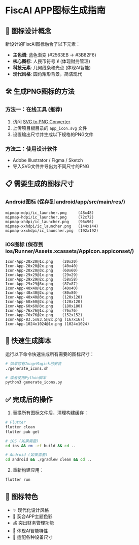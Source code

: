 # FiscAI APP图标生成指南

## 📱 图标设计概念

新设计的FiscAI图标融合了以下元素：
- **主色调**: 蓝色渐变 (#2563EB → #3B82F6)
- **核心图标**: 人民币符号 ¥ (体现财务管理)
- **科技元素**: 几何线条和光点 (体现AI智能)
- **现代风格**: 圆角矩形背景，简洁现代

## 🛠️ 生成PNG图标的方法

### 方法一：在线工具 (推荐)
1. 访问 [SVG to PNG Converter](https://cloudconvert.com/svg-to-png)
2. 上传项目根目录的 `app_icon.svg` 文件
3. 设置输出尺寸并生成以下规格的PNG文件

### 方法二：使用设计软件
- Adobe Illustrator / Figma / Sketch
- 导入SVG文件并导出为不同尺寸的PNG

## 📋 需要生成的图标尺寸

### Android图标 (保存到 android/app/src/main/res/)
```
mipmap-mdpi/ic_launcher.png     (48x48)
mipmap-hdpi/ic_launcher.png     (72x72)  
mipmap-xhdpi/ic_launcher.png    (96x96)
mipmap-xxhdpi/ic_launcher.png   (144x144)
mipmap-xxxhdpi/ic_launcher.png  (192x192)
```

### iOS图标 (保存到 ios/Runner/Assets.xcassets/AppIcon.appiconset/)
```
Icon-App-20x20@1x.png    (20x20)
Icon-App-20x20@2x.png    (40x40)
Icon-App-20x20@3x.png    (60x60)
Icon-App-29x29@1x.png    (29x29)
Icon-App-29x29@2x.png    (58x58)
Icon-App-29x29@3x.png    (87x87)
Icon-App-40x40@1x.png    (40x40)
Icon-App-40x40@2x.png    (80x80)
Icon-App-40x40@3x.png    (120x120)
Icon-App-60x60@2x.png    (120x120)
Icon-App-60x60@3x.png    (180x180)
Icon-App-76x76@1x.png    (76x76)
Icon-App-76x76@2x.png    (152x152)
Icon-App-83.5x83.5@2x.png (167x167)
Icon-App-1024x1024@1x.png (1024x1024)
```

## 🚀 快速生成脚本

运行以下命令快速生成所有需要的图标尺寸：

```bash
# 如果您有ImageMagick已安装
./generate_icons.sh

# 或者使用Python脚本
python3 generate_icons.py
```

## ✅ 完成后的操作

1. 替换所有图标文件后，清理构建缓存：
```bash
# Flutter
flutter clean
flutter pub get

# iOS (如果需要)
cd ios && rm -rf build && cd ..

# Android (如果需要)  
cd android && ./gradlew clean && cd ..
```

2. 重新构建应用：
```bash
flutter run
```

## 🎨 图标特色

- ✨ 现代化设计风格
- 💙 契合APP主题色彩
- 💰 突出财务管理功能  
- 🤖 体现AI智能特性
- 📱 适配各种设备尺寸 